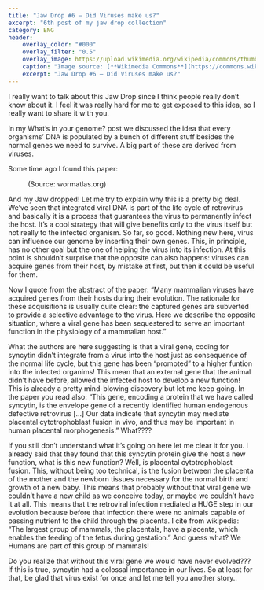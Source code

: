 ```yaml
---
title: "Jaw Drop #6 – Did Viruses make us?"
excerpt: "6th post of my jaw drop collection"
category: ENG
header:
    overlay_color: "#000"
    overlay_filter: "0.5"
    overlay_image: https://upload.wikimedia.org/wikipedia/commons/thumb/0/07/Ebola_Virus_-_Electron_Micrograph.tiff/lossy-page1-1024px-Ebola_Virus_-_Electron_Micrograph.tiff.jpg
    caption: "Image source: [**Wikimedia Commons**](https://commons.wikimedia.org/wiki/File:Ebola_Virus_-_Electron_Micrograph.tiff)"
    excerpt: "Jaw Drop #6 – Did Viruses make us?"
---
```

I really want to talk about this Jaw Drop since I think people really don’t know about it. I feel it was really hard for me to get exposed to this idea, so I really want to share it with you.

In my What’s in your genome? post we discussed the idea that every organisms’ DNA is populated by a bunch of different stuff besides the normal genes we need to survive. A big part of these are derived from viruses.

Some time ago I found this paper:

<figure style="width: 300px" class="align-center">
        <img src="{{ site.url }}{{ site.baseurl }}/assets/images/synctin_virus.png" alt="">
        <figcaption>(Source: wormatlas.org) </figcaption>
</figure> 

And my Jaw dropped! Let me try to explain why this is a pretty big deal. We’ve seen that integrated viral DNA is part of the life cycle of retrovirus and basically it is a process that guarantees the virus to permanently infect the host. It’s a cool strategy that will give benefits only to the virus itself but not really to the infected organism. So far, so good. Nothing new here, virus can influence our genome by inserting their own genes. This, in principle, has no other goal but the one of helping the virus into its infection. At this point is shouldn’t surprise that the opposite can also happens: viruses can acquire genes from their host, by mistake at first, but then it could be useful for them.

Now I quote from the abstract of the paper: “Many mammalian viruses have acquired genes from their hosts during their evolution. The rationale for these acquisitions is usually quite clear: the captured genes are subverted to provide a selective advantage to the virus. Here we describe the opposite situation, where a viral gene has been sequestered to serve an important function in the physiology of a mammalian host.”

What the authors are here suggesting is that a viral gene, coding for syncytin didn’t integrate from a virus into the host just as consequence of the normal life cycle, but this gene has been “promoted” to a higher funtion into the infected organims! This mean that an external gene that the animal didn’t have before, allowed the infected host to develop a new function! This is already a pretty mind-blowing discovery but let me keep going. In the paper you read also: “This gene, encoding a protein that we have called syncytin, is the envelope gene of a recently identified human endogenous defective retrovirus [...] Our data indicate that syncytin may mediate placental  cytotrophoblast fusion in vivo, and thus may be important in human placental morphogenesis.”  What????

If you still don’t understand what it’s going on here let me clear it for you. I already said that they found that this syncytin protein give the host a new function, what is this new function? Well, is placental cytotrophoblast fusion. This, without being too technical, is the fusion between the placenta of the mother and the newborn tissues necessary for the normal birth and growth of a new baby. This means that probably without that viral gene we couldn’t have a new child as we conceive today, or maybe we couldn’t have it at all. This means that the retroviral infection mediated a HUGE step in our evolution because before that infection there were no animals capable of passing nutrient to the child through the placenta. I cite from wikipedia: “The largest group of mammals, the placentals, have a placenta, which enables the feeding of the fetus during gestation.” And guess what? We Humans are part of this group of mammals!

Do you realize that without this viral gene we would have never evolved??? If this is true, syncytin had a colossal importance in our lives. So at least for that, be glad that virus exist for once and let me tell you another story..